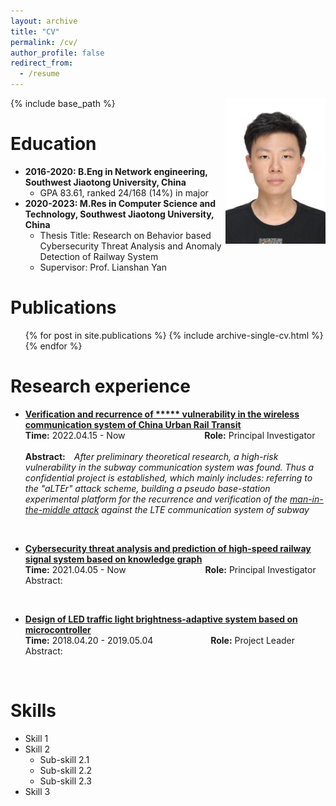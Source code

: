 ```yaml
---
layout: archive
title: "CV"
permalink: /cv/
author_profile: false
redirect_from:
  - /resume
---
```


{% include base_path %}
<img align="right" alt="standard" src="https://github.com/jayzheng98/jayzheng98.github.io/blob/master/images/1.jpg?raw=true" width="160" height="233">
<br>

Education
======
* **2016-2020: B.Eng in Network engineering, Southwest Jiaotong University, China**
    * GPA 83.61, ranked 24/168 (14%) in major <br>
* **2020-2023: M.Res in Computer Science and Technology, Southwest Jiaotong University, China**
    * Thesis Title: Research on Behavior based Cybersecurity Threat Analysis and Anomaly <br>Detection of Railway System
    * Supervisor: Prof. Lianshan Yan


Publications
======
  <ul>{% for post in site.publications %}
    {% include archive-single-cv.html %}
  {% endfor %}</ul>
  
  
Research experience
======

- **[Verification and recurrence of \*\*\*\*\* vulnerability in the wireless communication system of China Urban Rail Transit](/projects/project1)** <br>
**Time:** 2022.04.15 - Now &ensp;&ensp;&ensp;&ensp;&ensp;&ensp;&ensp;&ensp;&ensp;&ensp;&ensp;&ensp;&ensp;&ensp;&ensp;&ensp;&ensp; **Role:** Principal Investigator <br><br>
**Abstract:**&ensp;&ensp;*After preliminary theoretical research, a high-risk vulnerability in the subway communication system was found. Thus a confidential project is established, which mainly includes: referring to the "aLTEr" attack scheme, building a pseudo base-station experimental platform for the recurrence and verification of the <u>man-in-the-middle attack</u> against the LTE communication system of subway*
<br>

- **[Cybersecurity threat analysis and prediction of high-speed railway signal system based on knowledge graph](/projects/project2)** <br>
**Time:** 2021.04.05 - Now &ensp;&ensp;&ensp;&ensp;&ensp;&ensp;&ensp;&ensp;&ensp;&ensp;&ensp;&ensp;&ensp;&ensp;&ensp;&ensp;&ensp; **Role:** Principal Investigator <br>
Abstract:
<br>

- **[Design of LED traffic light brightness-adaptive system based on microcontroller](/projects/project3)** <br>
**Time:** 2018.04.20 - 2019.05.04 &ensp;&ensp;&ensp;&ensp;&ensp;&ensp;&ensp;&ensp;&ensp;&ensp;&ensp;&ensp; **Role:** Project Leader <br>
Abstract: 
<br>

  
Skills
======
* Skill 1
* Skill 2
  * Sub-skill 2.1
  * Sub-skill 2.2
  * Sub-skill 2.3
* Skill 3

